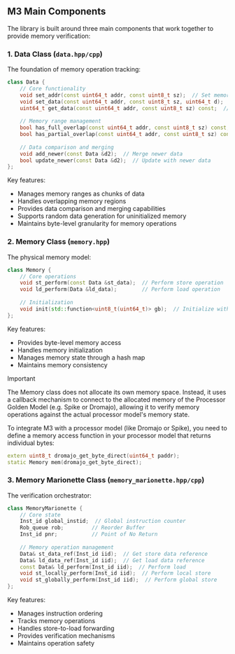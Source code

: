 ## M3 Main Components

The library is built around three main components that work together to provide memory verification:

### 1. Data Class (`data.hpp/cpp`)
The foundation of memory operation tracking:

```cpp
class Data {
    // Core functionality
    void set_addr(const uint64_t addr, const uint8_t sz);  // Set memory range
    void set_data(const uint64_t addr, const uint8_t sz, uint64_t d);  // Set data
    uint64_t get_data(const uint64_t addr, const uint8_t sz) const;  // Get data
    
    // Memory range management
    bool has_full_overlap(const uint64_t addr, const uint8_t sz) const;
    bool has_partial_overlap(const uint64_t addr, const uint8_t sz) const;
    
    // Data comparison and merging
    void add_newer(const Data &d2);  // Merge newer data
    bool update_newer(const Data &d2);  // Update with newer data
};
```

Key features:
- Manages memory ranges as chunks of data
- Handles overlapping memory regions
- Provides data comparison and merging capabilities
- Supports random data generation for uninitialized memory
- Maintains byte-level granularity for memory operations

### 2. Memory Class (`memory.hpp`)
The physical memory model:

```cpp
class Memory {
    // Core operations
    void st_perform(const Data &st_data);  // Perform store operation
    void ld_perform(Data &ld_data);        // Perform load operation
    
    // Initialization
    void init(std::function<uint8_t(uint64_t)> gb);  // Initialize with byte reader
};
```

Key features:
- Provides byte-level memory access
- Handles memory initialization
- Manages memory state through a hash map
- Maintains memory consistency

> [!IMPORTANT]
> The Memory class does not allocate its own memory space. Instead, it uses a callback mechanism to connect to the allocated memory of the Processor Golden Model (e.g. Spike or Dromajo), allowing it to verify memory operations against the actual processor model's memory state.

To integrate M3 with a processor model (like Dromajo or Spike), you need to define a memory access function in your processor model that returns individual bytes:

```cpp
extern uint8_t dromajo_get_byte_direct(uint64_t paddr);
static Memory mem(dromajo_get_byte_direct);
```

### 3. Memory Marionette Class (`memory_marionette.hpp/cpp`)
The verification orchestrator:

```cpp
class MemoryMarionette {
    // Core state
    Inst_id global_instid;  // Global instruction counter
    Rob_queue rob;         // Reorder Buffer
    Inst_id pnr;           // Point of No Return
    
    // Memory operation management
    Data& st_data_ref(Inst_id iid);  // Get store data reference
    Data& ld_data_ref(Inst_id iid);  // Get load data reference
    const Data& ld_perform(Inst_id iid);  // Perform load
    void st_locally_perform(Inst_id iid);  // Perform local store
    void st_globally_perform(Inst_id iid);  // Perform global store
};
```

Key features:
- Manages instruction ordering
- Tracks memory operations
- Handles store-to-load forwarding
- Provides verification mechanisms
- Maintains operation safety
